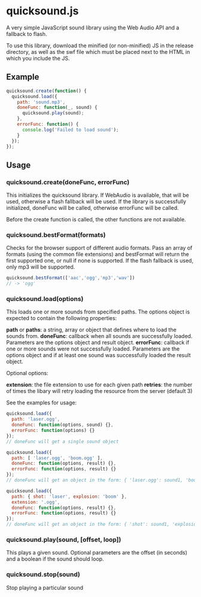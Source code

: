 # quicksound.js

A very simple JavaScript sound library using the Web Audio API and a fallback to flash.

To use this library, download the minified (or non-minified) JS in the release directory, as well as the swf file which must be placed next to the HTML in which you include the JS.

## Example

```js
quicksound.create(function() {
  quicksound.load({
    path: 'sound.mp3',
    doneFunc: function(_, sound) {
      quicksound.play(sound);
    },
    errorFunc: function() {
      console.log('Failed to load sound');
    }
  });
});
```

## Usage

### quicksound.create(doneFunc, errorFunc)

This initializes the quicksound library. If WebAudio is available, that will be used, otherwise a flash fallback will be used. If the library is successfully initialized, doneFunc will be called, otherwise errorFunc will be called. 

Before the create function is called, the other functions are not available.

### quicksound.bestFormat(formats)

Checks for the browser support of different audio formats. Pass an array of formats (using the common file extensions) and bestFormat will return the first supported one, or null if none is supported. If the flash fallback is used, only mp3 will be supported.

```js
quicksound.bestFormat(['aac','ogg','mp3','wav'])
// -> 'ogg'
```

### quicksound.load(options)

This loads one or more sounds from specified paths. The options object is expected to contain the following properties:

**path** or **paths**: a string, array or object that defines where to load the sounds from.
**doneFunc**: callback when all sounds are successfully loaded. Parameters are the options object and result object.
**errorFunc**: callback if one or more sounds were not successfully loaded. Parameters are the options object and if at least one sound was successfully loaded the result object.

Optional options:

**extension**: the file extension to use for each given path
**retries**: the number of times the libary will retry loading the resource from the server (default 3)

See the examples for usage:

```js
quicksound.load({
  path: 'laser.ogg',
  doneFunc: function(options, sound) {},
  errorFunc: function(options) {}
});
// doneFunc will get a single sound object

quicksound.load({
  path: [ 'laser.ogg', 'boom.ogg' ],
  doneFunc: function(options, result) {},
  errorFunc: function(options, result) {}
});
// doneFunc will get an object in the form: { 'laser.ogg': sound1, 'boom.ogg': sound2 }

quicksound.load({
  path: { shot: 'laser', explosion: 'boom' },
  extension: '.ogg',
  doneFunc: function(options, result) {},
  errorFunc: function(options, result) {}
});
// doneFunc will get an object in the form: { 'shot': sound1, 'explosion': sound2 }
```

### quicksound.play(sound, [offset, loop])

This plays a given sound. Optional parameters are the offset (in seconds) and a boolean if the sound should loop.

### quicksound.stop(sound)

Stop playing a particular sound
